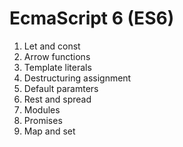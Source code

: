 # EcmaScript 6 (ES6)

1. Let and const
2. Arrow functions
3. Template literals
4. Destructuring assignment
5. Default paramters
6. Rest and spread
7. Modules
8. Promises
9. Map and set